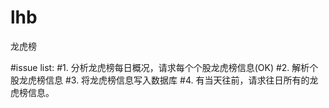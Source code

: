 # lhb
龙虎榜

#issue list:
#1. 分析龙虎榜每日概况，请求每个个股龙虎榜信息(OK)
#2. 解析个股龙虎榜信息
#3. 将龙虎榜信息写入数据库
#4. 有当天往前，请求往日所有的龙虎榜信息。
